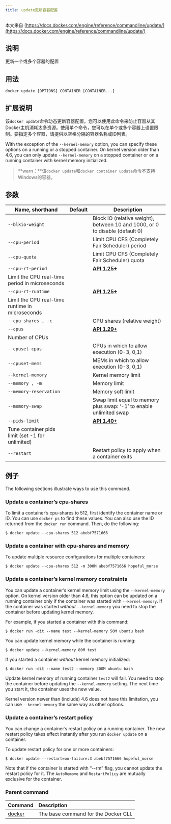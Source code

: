 ```yaml
---
title: update更新容器配置
---
```




本文来自 [https://docs.docker.com/engine/reference/commandline/update/](https://docs.docker.com/engine/reference/commandline/update/)

## 说明
更新一个或多个容器的配置
## 用法
```
docker update [OPTIONS] CONTAINER [CONTAINER...]
```
## 扩展说明
该`docker update`命令动态更新容器配置。您可以使用此命令来防止容器从其Docker主机消耗太多资源。使用单个命令，您可以在单个或多个容器上设置限制。要指定多个容器，请提供以空格分隔的容器名称或ID列表。

With the exception of the `--kernel-memory` option, you can specify these options on a running or a stopped container. On kernel version older than 4.6, you can only update `--kernel-memory` on a stopped container or on a running container with kernel memory initialized.



> **warn：**该`docker update`和`docker container update`命令不支持Windows的容器。


## 参数

| Name, shorthand | Default | Description |
| --- | --- | --- |
| `--blkio-weight` |  | Block IO (relative weight), between 10 and 1000, or 0 to disable (default 0) |
| `--cpu-period` |  | Limit CPU CFS (Completely Fair Scheduler) period |
| `--cpu-quota` |  | Limit CPU CFS (Completely Fair Scheduler) quota |
| `--cpu-rt-period` |  | [**API 1.25+**](https://docs.docker.com/engine/api/v1.25/)
Limit the CPU real-time period in microseconds |
| `--cpu-rt-runtime` |  | [**API 1.25+**](https://docs.docker.com/engine/api/v1.25/)
Limit the CPU real-time runtime in microseconds |
| `--cpu-shares , -c` |  | CPU shares (relative weight) |
| `--cpus` |  | [**API 1.29+**](https://docs.docker.com/engine/api/v1.29/)
Number of CPUs |
| `--cpuset-cpus` |  | CPUs in which to allow execution (0-3, 0,1) |
| `--cpuset-mems` |  | MEMs in which to allow execution (0-3, 0,1) |
| `--kernel-memory` |  | Kernel memory limit |
| `--memory , -m` |  | Memory limit |
| `--memory-reservation` |  | Memory soft limit |
| `--memory-swap` |  | Swap limit equal to memory plus swap: ‘-1’ to enable unlimited swap |
| `--pids-limit` |  | [**API 1.40+**](https://docs.docker.com/engine/api/v1.40/)
Tune container pids limit (set -1 for unlimited) |
| `--restart` |  | Restart policy to apply when a container exits |

## 例子
The following sections illustrate ways to use this command.
### Update a container’s cpu-shares
To limit a container’s cpu-shares to 512, first identify the container name or ID. You can use `docker ps` to find these values. You can also use the ID returned from the `docker run` command. Then, do the following:
```
$ docker update --cpu-shares 512 abebf7571666
```
### Update a container with cpu-shares and memory
To update multiple resource configurations for multiple containers:
```
$ docker update --cpu-shares 512 -m 300M abebf7571666 hopeful_morse
```
### Update a container’s kernel memory constraints
You can update a container’s kernel memory limit using the `--kernel-memory` option. On kernel version older than 4.6, this option can be updated on a running container only if the container was started with `--kernel-memory`. If the container was started _without_ `--kernel-memory` you need to stop the container before updating kernel memory.

For example, if you started a container with this command:

```
$ docker run -dit --name test --kernel-memory 50M ubuntu bash
```
You can update kernel memory while the container is running:
```
$ docker update --kernel-memory 80M test
```
If you started a container _without_ kernel memory initialized:
```
$ docker run -dit --name test2 --memory 300M ubuntu bash
```
Update kernel memory of running container `test2` will fail. You need to stop the container before updating the `--kernel-memory` setting. The next time you start it, the container uses the new value.

Kernel version newer than (include) 4.6 does not have this limitation, you can use `--kernel-memory` the same way as other options.

### Update a container’s restart policy
You can change a container’s restart policy on a running container. The new restart policy takes effect instantly after you run `docker update` on a container.

To update restart policy for one or more containers:

```
$ docker update --restart=on-failure:3 abebf7571666 hopeful_morse
```
Note that if the container is started with “--rm” flag, you cannot update the restart policy for it. The `AutoRemove` and `RestartPolicy` are mutually exclusive for the container.
### Parent command
| Command | Description |
| :--- | :--- |
| [docker](https://docs.docker.com/engine/reference/commandline/docker/) | The base command for the Docker CLI. |

